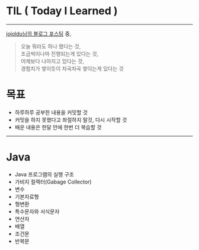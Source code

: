 # TIL ( Today I Learned )
---
<a href="https://jojoldu.tistory.com/402">jojoldu님의 블로그 포스팅</a> 중,
>오늘 뭐라도 하나 했다는 것,  
조금씩이나마 진행되는게 있다는 것,  
어제보다 나아지고 있다는 것,  
경험치가 쌓이듯이 차곡차곡 쌓이는게 있다는 것  

# 목표
* 하루하루 공부한 내용을 커밋할 것
* 커밋을 하지 못했다고 좌절하지 말것, 다시 시작할 것
* 배운 내용은 한달 안에 한번 더 복습할 것
---
# Java
* Java 프로그램의 실행 구조
* 가비지 컬렉터(Gabage Collector)
* 변수
* 기본자료형
* 형변환
* 특수문자와 서식문자
* 연산자
* 배열
* 조건문
* 반복문
